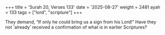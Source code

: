 +++
title = 'Surah 20, Verses 133'
date = '2025-08-27'
weight = 2481
ayah = 133
tags = ["lord", "scripture"]
+++

They demand, “If only he could bring us a sign from his Lord!” Have they not ˹already˺ received a confirmation of what is in earlier Scriptures?